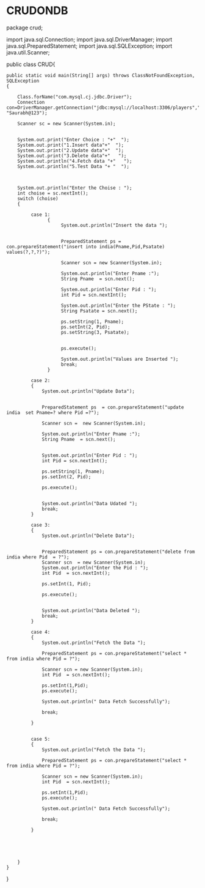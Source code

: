 # CRUDONDB

package crud;

import java.sql.Connection;
import java.sql.DriverManager;
import java.sql.PreparedStatement;
import java.sql.SQLException;
import java.util.Scanner;

public class CRUD{

	public static void main(String[] args) throws ClassNotFoundException, SQLException 
	{

		Class.forName("com.mysql.cj.jdbc.Driver");
		Connection con=DriverManager.getConnection("jdbc:mysql://localhost:3306/players","root", "Saurabh@123");
		
		Scanner sc = new Scanner(System.in);
		
		
		System.out.print("Enter Choice : "+"  ");
		System.out.print("1.Insert data"+"  ");
		System.out.print("2.Update data"+"  ");
		System.out.print("3.Delete data"+"   ");
		System.out.println("4.Fetch data "+"   ");
		System.out.println("5.Test Data "+ "  ");


		
		System.out.println("Enter the Choise : ");
		int choise = sc.nextInt();
		switch (choise)
		{
		
		     case 1:
		           {
			            System.out.println("Insert the data ");
			            
			            
			            PreparedStatement ps =  con.prepareStatement("insert into india(Pname,Pid,Psatate) values(?,?,?)");

			    		Scanner scn = new Scanner(System.in);
			    		
			    		System.out.println("Enter Pname :");
			    		String Pname  = scn.next();
			    		
			    		System.out.println("Enter Pid : ");
			    		int Pid = scn.nextInt();
			    		
			    		System.out.println("Enter the PState : ");
			    		String Psatate = scn.next();
			    		
			    		ps.setString(1, Pname);
			    		ps.setInt(2, Pid);
			    		ps.setString(3, Psatate);
			    		
			    		
			     		ps.execute();
			     		
			     		System.out.println("Values are Inserted ");
			     		break;
		           }
		           
		     case 2:
		     {
		    	 System.out.println("Update Data");
		    	
		    	 
		    	 PreparedStatement ps  = con.prepareStatement("update india  set Pname=? where Pid =?");
		    	 
		    	 Scanner scn =  new Scanner(System.in);
		    	 
		    	 System.out.println("Enter Pname :");
		    	 String Pname  = scn.next();
		    	 
		    	 
		    	 System.out.println("Enter Pid : ");
		    	 int Pid = scn.nextInt();

		    	 ps.setString(1, Pname);
		    	 ps.setInt(2, Pid);
		    	 
		         ps.execute();
		         
		         
		         System.out.println("Data Udated ");
		    	 break;
		     }
		     
		     case 3:
		     {
		    	 System.out.println("Delete Data");
		    	 
		    	 
		    	 PreparedStatement ps = con.prepareStatement("delete from india where Pid  = ?");
		    	 Scanner scn  = new Scanner(System.in);
		    	 System.out.println("Enter the Pid : ");
		    	 int Pid  = scn.nextInt();
		    	 
		    	 ps.setInt(1, Pid);
		    	 
		    	 ps.execute();
		    	 
		    	 
		    	 System.out.println("Data Deleted ");
		    	 break;
		     }
		     
		     case 4:
		     {
		    	 System.out.println("Fetch the Data ");
		    	 
		    	 PreparedStatement ps = con.prepareStatement("select * from india where Pid = ?");
		    	 
		    	 Scanner scn = new Scanner(System.in);
		    	 int Pid  = scn.nextInt();
		    	 
		    	 ps.setInt(1,Pid);
		    	 ps.execute();
		    	 
		    	 System.out.println(" Data Fetch Successfully");
		    	 
		    	 break;
		    	 
		     }
		     
		     
		     case 5:
		     {
                 System.out.println("Fetch the Data ");
		    	 
		    	 PreparedStatement ps = con.prepareStatement("select * from india where Pid = ?");
		    	 
		    	 Scanner scn = new Scanner(System.in);
		    	 int Pid  = scn.nextInt();
		    	 
		    	 ps.setInt(1,Pid);
		    	 ps.execute();
		    	 
		    	 System.out.println(" Data Fetch Successfully");
		    	 
		    	 break;
		    	 
		     }
		     
		     
		     
		     
		
		}
	}

}
